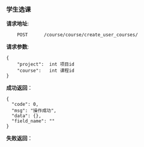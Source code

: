 ### 学生选课

**请求地址**:
```
    POST      /course/course/create_user_courses/
```

**请求参数**:
```
{
    "project":  int 项目id
    "course":   int 课程id
}
```

**成功返回**：
```
{
  "code": 0,
  "msg": "操作成功",
  "data": {},
  "field_name": ""
}

```

**失败返回**：
```

```